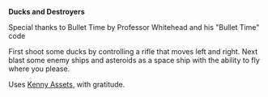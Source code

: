**Ducks and Destroyers**

Special thanks to Bullet Time by Professor Whitehead and his "Bullet Time" code

First shoot some ducks by controlling a rifle that moves left and right. Next blast some enemy ships and asteroids as a space ship with the ability to fly where you please.

Uses [Kenny Assets](https://kenney.nl/assets/), with gratitude.